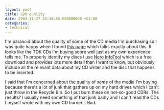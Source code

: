 ```yaml
---
layout: post
title: CDR quality
date: 2003-11-27 23:34:56.000000000 +01:00
categories:
- technical
---
```

I'm paranoid about the quality of some of the CD media I'm purchasing so I was quite happy when I found <a href="http://www.cdmediaworld.com/hardware/cdrom/cd_quality.shtml">this page</a> which talks exactly about this. It looks like the TDK CDs I'm buying score well just as my own experience tells me. To properly identify my discs I use <a href="http://www.cdspeed2000.com/go.php3?link=download.html">Nero InfoTool</a> which is a free download and provides lots more detail than I want to know, but obviously include all the relevant data about my CD writer and the disc that happens to be inserted.

I said that I'm concerned about the quality of <i>some</i> of the media I'm buying because there's a lot of junk that gathers up on my hard drives which I can't just throw in the Recycle Bin. So I put burn these on not-so-good CDRs. The results? I usually need something of that junk badly and I can't read the CDs I myself wrote with my own CD burner... Bad.
